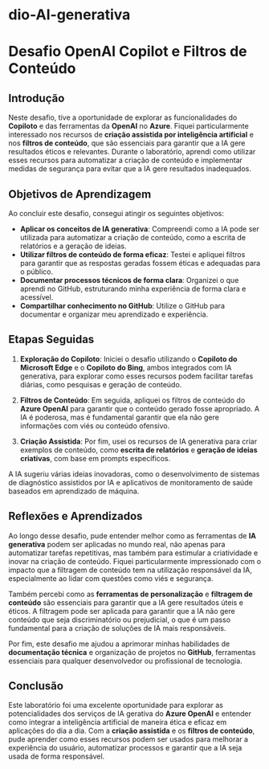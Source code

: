 # dio-AI-generativa


# Desafio OpenAI Copilot e Filtros de Conteúdo

## Introdução

Neste desafio, tive a oportunidade de explorar as funcionalidades do **Copiloto** e das ferramentas da **OpenAI** no **Azure**. Fiquei particularmente interessado nos recursos de **criação assistida por inteligência artificial** e nos **filtros de conteúdo**, que são essenciais para garantir que a IA gere resultados éticos e relevantes. Durante o laboratório, aprendi como utilizar esses recursos para automatizar a criação de conteúdo e implementar medidas de segurança para evitar que a IA gere resultados inadequados.

## Objetivos de Aprendizagem

Ao concluir este desafio, consegui atingir os seguintes objetivos:

- **Aplicar os conceitos de IA generativa**: Compreendi como a IA pode ser utilizada para automatizar a criação de conteúdo, como a escrita de relatórios e a geração de ideias.
- **Utilizar filtros de conteúdo de forma eficaz**: Testei e apliquei filtros para garantir que as respostas geradas fossem éticas e adequadas para o público.
- **Documentar processos técnicos de forma clara**: Organizei o que aprendi no GitHub, estruturando minha experiência de forma clara e acessível.
- **Compartilhar conhecimento no GitHub**: Utilize o GitHub para documentar e organizar meu aprendizado e experiência.

## Etapas Seguidas

1. **Exploração do Copiloto**: Iniciei o desafio utilizando o **Copiloto do Microsoft Edge** e o **Copiloto do Bing**, ambos integrados com IA generativa, para explorar como esses recursos podem facilitar tarefas diárias, como pesquisas e geração de conteúdo.
   
2. **Filtros de Conteúdo**: Em seguida, apliquei os filtros de conteúdo do **Azure OpenAI** para garantir que o conteúdo gerado fosse apropriado. A IA é poderosa, mas é fundamental garantir que ela não gere informações com viés ou conteúdo ofensivo.

3. **Criação Assistida**: Por fim, usei os recursos de IA generativa para criar exemplos de conteúdo, como **escrita de relatórios** e **geração de ideias criativas**, com base em prompts específicos.





A IA sugeriu várias ideias inovadoras, como o desenvolvimento de sistemas de diagnóstico assistidos por IA e aplicativos de monitoramento de saúde baseados em aprendizado de máquina.

## Reflexões e Aprendizados

Ao longo desse desafio, pude entender melhor como as ferramentas de **IA generativa** podem ser aplicadas no mundo real, não apenas para automatizar tarefas repetitivas, mas também para estimular a criatividade e inovar na criação de conteúdo. Fiquei particularmente impressionado com o impacto que a filtragem de conteúdo tem na utilização responsável da IA, especialmente ao lidar com questões como viés e segurança.

Também percebi como as **ferramentas de personalização** e **filtragem de conteúdo** são essenciais para garantir que a IA gere resultados úteis e éticos. A filtragem pode ser aplicada para garantir que a IA não gere conteúdo que seja discriminatório ou prejudicial, o que é um passo fundamental para a criação de soluções de IA mais responsáveis.

Por fim, este desafio me ajudou a aprimorar minhas habilidades de **documentação técnica** e organização de projetos no **GitHub**, ferramentas essenciais para qualquer desenvolvedor ou profissional de tecnologia.

## Conclusão

Este laboratório foi uma excelente oportunidade para explorar as potencialidades dos serviços de IA gerativa do **Azure OpenAI** e entender como integrar a inteligência artificial de maneira ética e eficaz em aplicações do dia a dia. Com a **criação assistida** e os **filtros de conteúdo**, pude aprender como esses recursos podem ser usados para melhorar a experiência do usuário, automatizar processos e garantir que a IA seja usada de forma responsável.

